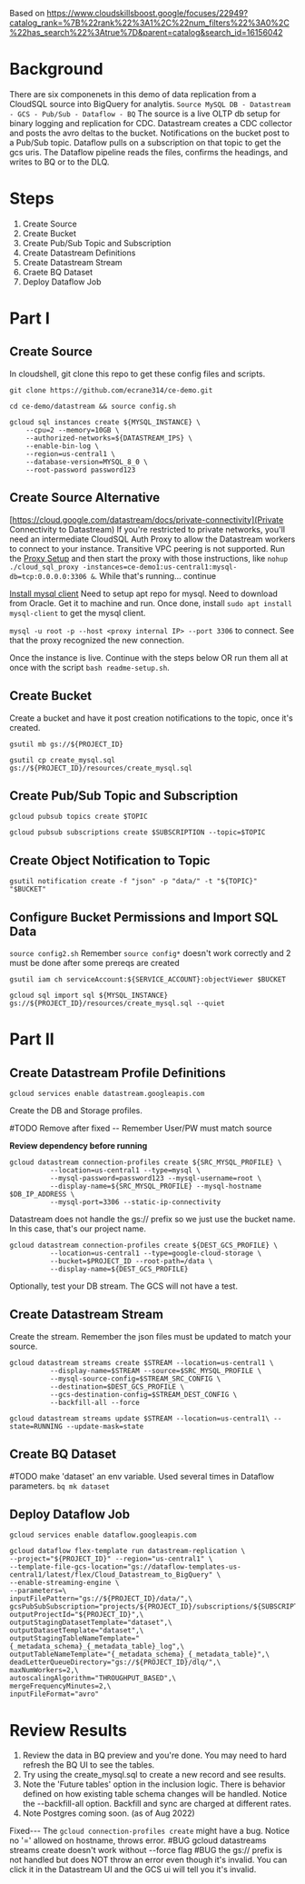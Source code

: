 Based on https://www.cloudskillsboost.google/focuses/22949?catalog_rank=%7B%22rank%22%3A1%2C%22num_filters%22%3A0%2C%22has_search%22%3Atrue%7D&parent=catalog&search_id=16156042 

# Background

There are six componenets in this demo of data replication from a CloudSQL source into BigQuery for analytis.
`Source MySQL DB - Datastream - GCS - Pub/Sub - Dataflow - BQ`
The source is a live OLTP db setup for binary logging and replication for CDC.
Datastream creates a CDC collector and posts the avro deltas to the bucket.
Notifications on the bucket post to a Pub/Sub topic.
Dataflow pulls on a subscription on that topic to get the gcs uris.
The Dataflow pipeline reads the files, confirms the headings, and writes to BQ or to the DLQ.

# Steps

1. Create Source
1. Create Bucket
1. Create Pub/Sub Topic and Subscription
1. Create Datastream Definitions
1. Create Datastream Stream
1. Craete BQ Dataset
1. Deploy Dataflow Job

# Part I
## Create Source
In cloudshell, git clone this repo to get these config files and scripts.

`git clone https://github.com/ecrane314/ce-demo.git`

`cd ce-demo/datastream && source config.sh`

```
gcloud sql instances create ${MYSQL_INSTANCE} \
    --cpu=2 --memory=10GB \
    --authorized-networks=${DATASTREAM_IPS} \
    --enable-bin-log \
    --region=us-central1 \
    --database-version=MYSQL_8_0 \
    --root-password password123
```

## Create Source Alternative
[https://cloud.google.com/datastream/docs/private-connectivity](Private Connectivity to Datastream)
If you're restricted to private networks, you'll need an intermediate CloudSQL Auth Proxy to allow the Datastream workers to connect to your instance. Transitive VPC peering is not supported. Run the [Proxy Setup](https://cloud.google.com/sql/docs/mysql/sql-proxy) and then start the proxy with those instructions, like `nohup ./cloud_sql_proxy -instances=ce-demo1:us-central1:mysql-db=tcp:0.0.0.0:3306 &`. While that's running... continue

[Install mysql client](https://dev.mysql.com/doc/mysql-shell/8.0/en/mysql-shell-install-linux-quick.html)
Need to setup apt repo for mysql. Need to download from Oracle.
Get it to machine and run.  Once done, install `sudo apt install mysql-client` to get the mysql client.

`mysql -u root -p --host <proxy internal IP> --port 3306` to connect. See that the proxy recognized the new connection.


Once the instance is live. Continue with the steps below OR run them all at once with the script `bash readme-setup.sh`. 


## Create Bucket
Create a bucket and have it post creation notifications to the topic, once it's created.

`gsutil mb gs://${PROJECT_ID}`

`gsutil cp create_mysql.sql gs://${PROJECT_ID}/resources/create_mysql.sql`


## Create Pub/Sub Topic and Subscription
`gcloud pubsub topics create $TOPIC`

`gcloud pubsub subscriptions create $SUBSCRIPTION --topic=$TOPIC`


## Create Object Notification to Topic
`gsutil notification create -f "json" -p "data/" -t "${TOPIC}" "$BUCKET"`

## Configure Bucket Permissions and Import SQL Data
`source config2.sh` Remember `source config*` doesn't work correctly and 2 must be done after some prereqs are created

`gsutil iam ch serviceAccount:${SERVICE_ACCOUNT}:objectViewer $BUCKET`

`gcloud sql import sql ${MYSQL_INSTANCE} gs://${PROJECT_ID}/resources/create_mysql.sql --quiet`

# Part II
## Create Datastream Profile Definitions
`gcloud services enable datastream.googleapis.com`

Create the DB and Storage profiles.

#TODO Remove after fixed -- Remember User/PW must match source


__Review dependency before running__ 

```
gcloud datastream connection-profiles create ${SRC_MYSQL_PROFILE} \
          --location=us-central1 --type=mysql \
          --mysql-password=password123 --mysql-username=root \
          --display-name=${SRC_MYSQL_PROFILE} --mysql-hostname $DB_IP_ADDRESS \
          --mysql-port=3306 --static-ip-connectivity
```

Datastream does not handle the gs:// prefix so we just use the bucket name. In this case, that's our project name.

```
gcloud datastream connection-profiles create ${DEST_GCS_PROFILE} \
          --location=us-central1 --type=google-cloud-storage \
          --bucket=$PROJECT_ID --root-path=/data \
          --display-name=${DEST_GCS_PROFILE}
```

Optionally, test your DB stream. The GCS will not have a test.

## Create Datastream Stream

Create the stream. Remember the json files must be updated to match your source.

```
gcloud datastream streams create $STREAM --location=us-central1 \
          --display-name=$STREAM --source=$SRC_MYSQL_PROFILE \
          --mysql-source-config=$STREAM_SRC_CONFIG \
          --destination=$DEST_GCS_PROFILE \
          --gcs-destination-config=$STREAM_DEST_CONFIG \
          --backfill-all --force
```

`gcloud datastream streams update $STREAM --location=us-central1\
          --state=RUNNING --update-mask=state`

## Create BQ Dataset
#TODO make 'dataset' an env variable. Used several times in Dataflow parameters.
`bq mk dataset`

## Deploy Dataflow Job

`gcloud services enable dataflow.googleapis.com`


```
gcloud dataflow flex-template run datastream-replication \
--project="${PROJECT_ID}" --region="us-central1" \
--template-file-gcs-location="gs://dataflow-templates-us-central1/latest/flex/Cloud_Datastream_to_BigQuery" \
--enable-streaming-engine \
--parameters=\
inputFilePattern="gs://${PROJECT_ID}/data/",\
gcsPubSubSubscription="projects/${PROJECT_ID}/subscriptions/${SUBSCRIPTION}",\
outputProjectId="${PROJECT_ID}",\
outputStagingDatasetTemplate="dataset",\
outputDatasetTemplate="dataset",\
outputStagingTableNameTemplate="{_metadata_schema}_{_metadata_table}_log",\
outputTableNameTemplate="{_metadata_schema}_{_metadata_table}",\
deadLetterQueueDirectory="gs://${PROJECT_ID}/dlq/",\
maxNumWorkers=2,\
autoscalingAlgorithm="THROUGHPUT_BASED",\
mergeFrequencyMinutes=2,\
inputFileFormat="avro"
```


# Review Results

1. Review the data in BQ preview and you're done. You may need to hard refresh the BQ UI to see the tables.
1. Try using the create_mysql.sql to create a new record and see results.
1. Note the 'Future tables' option in the inclusion logic. There is behavior defined on how existing table schema changes will be handled.
Notice the --backfill-all option. Backfill and sync are charged at different rates.
1. Note Postgres coming soon. (as of Aug 2022)


Fixed--- The `gcloud connection-profiles create` might have a bug. Notice no '=' allowed on hostname, throws error.
#BUG gcloud datastreams streams create doesn't work without --force flag
#BUG the gs:// prefix is not handled but does NOT throw an error even though it's invalid. You can click it in the Datastream UI and the GCS ui will tell you it's invalid.